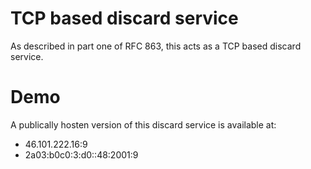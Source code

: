 TCP based discard service
===

As described in part one of RFC 863, this acts as a TCP based discard service.

Demo
===
A publically hosten version of this discard service is available at:
  * 46.101.222.16:9
  * 2a03:b0c0:3:d0::48:2001:9
    
